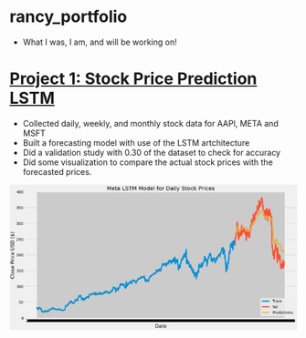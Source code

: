 # rancy_portfolio
* What I was, I am, and will be working on!

# [Project 1: Stock Price Prediction LSTM](https://github.com/RancyChepchirchir/Stock_Price_Prediction_LSTM)

* Collected daily, weekly, and monthly stock data for AAPl, META and MSFT 
* Built a forecasting model with use of the LSTM artchitecture
* Did a validation study with 0.30 of the dataset to check for accuracy
* Did some visualization to compare the actual stock prices with the forecasted prices.

![](https://github.com/RancyChepchirchir/rancy_portfolio/blob/main/images/META_daily.png)
